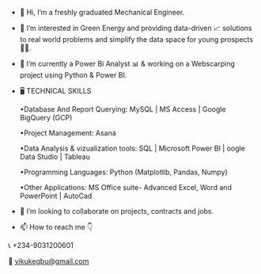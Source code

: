 - 👋 Hi, I’m a freshly graduated Mechanical Engineer. 

- 👀 I’m interested in Green Energy and providing data-driven 📈 solutions to real world problems and simplify the data space for young prospects👨‍💻.

- 🌱 I’m currently a Power Bi Analyst 📊 & working on a Webscarping project using Python & Power BI.

-  🖥 TECHNICAL SKILLS 

      •Database And Report Querying: MySQL | MS Access | Google BigQuery (GCP)  

      •Project Management: Asana

      •Data Analysis & vizualization tools: SQL | Microsoft Power BI | oogle Data Studio | Tableau
      
      •Programming Languages: Python (Matplotlib, Pandas, Numpy)
      
      •Other Applications: MS Office suite- Advanced Excel, Word and PowerPoint | AutoCad

- 💞️ I’m looking to collaborate on projects, contracts and jobs.
- 📫 How to reach me 👇
            

 📞 +234-9031200601
      

📧 vikukegbu@gmail.com 
<!---
viktoruk1/viktoruk1 is a ✨ special ✨ repository because its `README.md` (this file) appears on your GitHub profile.
You can click the Preview link to take a look at your changes.
--->
